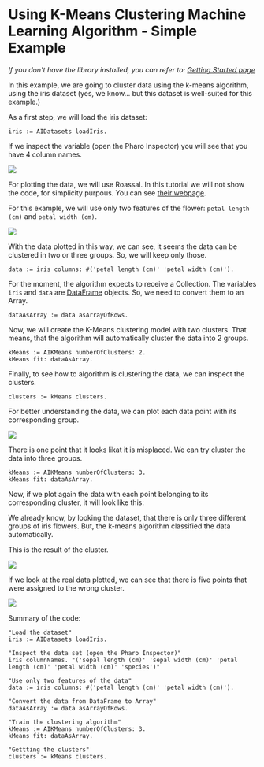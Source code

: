 # Using K-Means Clustering Machine Learning Algorithm - Simple Example

_If you don't have the library installed, you can refer to: [Getting Started page](../GettingStarted/GettingStarted.md)_

In this example, we are going to cluster data using the k-means algorithm, using the iris dataset (yes, we know... but this dataset is well-suited for this example.)

As a first step, we will load the iris dataset:

```st
iris := AIDatasets loadIris.
```

If we inspect the variable (open the Pharo Inspector) you will see that you have 4 column names.

![](./img/data-inspector-iris.png)

For plotting the data, we will use Roassal. In this tutorial we will not show the code, for simplicity purpous. You can see [their webpage](https://github.com/ObjectProfile/Roassal3).

For this example, we will use only two features of the flower: `petal length (cm)` and `petal width (cm)`. 

![](./img/petal-graph-roassal-kmeans.png)

With the data plotted in this way, we can see, it seems the data can be clustered in two or three groups. So, we will keep only those.

```st
data := iris columns: #('petal length (cm)' 'petal width (cm)').
```

For the moment, the algorithm expects to receive a Collection. The variables `iris` and `data` are [DataFrame](https://github.com/PolyMathOrg/DataFrame) objects. So, we need to convert them to an Array.

```st
dataAsArray := data asArrayOfRows.
```

Now, we will create the K-Means clustering model with two clusters. That means, that the algorithm will automatically cluster the data into 2 groups.

```st
kMeans := AIKMeans numberOfClusters: 2.
kMeans fit: dataAsArray.
```

Finally, to see how to algorithm is clustering the data, we can inspect the clusters.

```st
clusters := kMeans clusters.
```

For better understanding the data, we can plot each data point with its corresponding group.

![](./img/kmeans-data-clustered-two-clusters.png)

There is one point that it looks likat it is misplaced. We can try cluster the data into three groups.

```st
kMeans := AIKMeans numberOfClusters: 3.
kMeans fit: dataAsArray.
```

Now, if we plot again the data with each point belonging to its corresponding cluster, it will look like this:

We already know, by looking the dataset, that there is only three different groups of iris flowers. But, the k-means algorithm classified the data automatically.

This is the result of the cluster.

![](./img/kmeans-data-clustered-three-clusters.png)

If we look at the real data plotted, we can see that there is five points that were assigned to the wrong cluster.

![](./img/kmeans-data-real.png)

Summary of the code:

```st
"Load the dataset"
iris := AIDatasets loadIris.

"Inspect the data set (open the Pharo Inspector)"
iris columnNames. "('sepal length (cm)' 'sepal width (cm)' 'petal length (cm)' 'petal width (cm)' 'species')"

"Use only two features of the data"
data := iris columns: #('petal length (cm)' 'petal width (cm)').

"Convert the data from DataFrame to Array"
dataAsArray := data asArrayOfRows.

"Train the clustering algorithm"
kMeans := AIKMeans numberOfClusters: 3.
kMeans fit: dataAsArray.

"Gettting the clusters"
clusters := kMeans clusters.
```